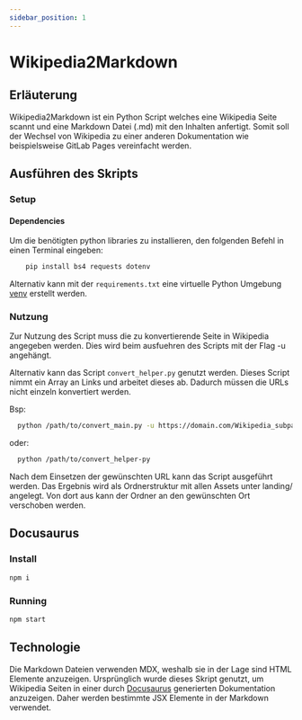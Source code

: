```yaml
---
sidebar_position: 1
---
```


# Wikipedia2Markdown

## Erläuterung

Wikipedia2Markdown ist ein Python Script welches eine Wikipedia Seite scannt und eine Markdown Datei (.md) mit den Inhalten anfertigt. Somit soll der Wechsel von Wikipedia zu einer anderen Dokumentation wie beispielsweise GitLab Pages vereinfacht werden.

## Ausführen des Skripts

### Setup

#### Dependencies

Um die benötigten python libraries zu installieren, den folgenden Befehl in einen Terminal eingeben:

```Powershell
    pip install bs4 requests dotenv
```

Alternativ kann mit der ```requirements.txt``` eine virtuelle Python Umgebung [venv](https://docs.python.org/3/library/venv.html) erstellt werden.

### Nutzung

Zur Nutzung des Script muss die zu konvertierende Seite in Wikipedia angegeben werden. Dies wird beim ausfuehren des Scripts mit der Flag -u angehängt.

Alternativ kann das Script ```convert_helper.py``` genutzt werden. Dieses Script nimmt ein Array an Links und arbeitet dieses ab. Dadurch müssen die URLs nicht einzeln konvertiert werden.

Bsp:

```bash
  python /path/to/convert_main.py -u https://domain.com/Wikipedia_subpage
```

oder:

```bash
  python /path/to/convert_helper-py
```

Nach dem Einsetzen der gewünschten URL kann das Script ausgeführt werden. Das Ergebnis wird als Ordnerstruktur mit allen Assets unter landing/ angelegt. Von dort aus kann der Ordner an den gewünschten Ort verschoben werden.

## Docusaurus

### Install

```bash
npm i
```

### Running

```bash
npm start
```

## Technologie

Die Markdown Dateien verwenden MDX, weshalb sie in der Lage sind HTML Elemente anzuzeigen. Ursprünglich wurde dieses Skript genutzt, um Wikipedia Seiten in einer durch [Docusaurus](https://docusaurus.io/) generierten Dokumentation anzuzeigen. Daher werden bestimmte JSX Elemente in der Markdown verwendet.